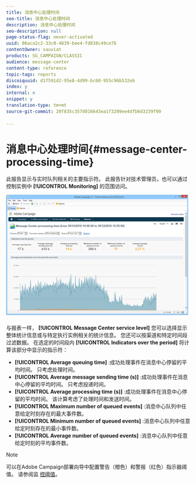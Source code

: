 ```yaml
---
title: 消息中心处理时间
seo-title: 消息中心处理时间
description: 消息中心处理时间
seo-description: null
page-status-flag: never-activated
uuid: 06aca2c2-33c0-4839-bee4-fd838c49ce76
contentOwner: sauviat
products: SG_CAMPAIGN/CLASSIC
audience: message-center
content-type: reference
topic-tags: reports
discoiquuid: d1f591d2-95e8-4d99-bc60-955c96b532eb
index: y
internal: n
snippet: y
translation-type: tm+mt
source-git-commit: 20f835c357d016643ea1f3209ee4dfb6d3239f90

---
```



# 消息中心处理时间{#message-center-processing-time}

此报告显示与实时队列相关的主要指示符。 此报告针对技术管理员，也可以通过控制实例中 **[!UICONTROL Monitoring]** 的范围访问。

![](assets/mc_reports_2.png)

与报表一样， **[!UICONTROL Message Center service level]** 您可以选择显示整体统计信息或与特定执行实例相关的统计信息。 您还可以按渠道和特定时间段过滤数据。 在选定的时间段内 **[!UICONTROL Indicators over the period]** 将计算该部分中显示的指示符：

* **[!UICONTROL Average queuing time]** :成功处理事件在消息中心停留的平均时间。 只考虑处理时间。
* **[!UICONTROL Average message sending time (s)]** :成功处理事件在消息中心停留的平均时间。 只考虑投递时间。
* **[!UICONTROL Average processing time (s)]** :成功处理事件在消息中心停留的平均时间。 该计算考虑了处理时间和发送时间。
* **[!UICONTROL Maximum number of queued events]** :消息中心队列中任意给定时刻存在的最大事件数。
* **[!UICONTROL Minimum number of queued events]** :消息中心队列中任意给定时刻存在的最小事件数。
* **[!UICONTROL Average number of queued events]** :消息中心队列中任意给定时刻的平均事件数。

>[!NOTE]
>
>可以在Adobe Campaign部署向导中配置警告（橙色）和警报（红色）指示器阈值。 请参阅监 [控阈值](../../message-center/using/monitoring-thresholds.md)。


